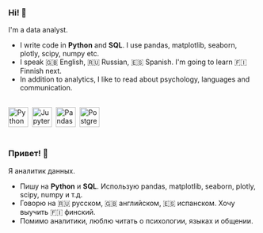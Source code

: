 ### Hi! 🖖

I'm a data analyst.
- I write code in **Python** and **SQL**. I use pandas, matplotlib, seaborn, plotly, scipy, numpy etc.
- I speak 🇬🇧 English, 🇷🇺 Russian, 🇪🇸 Spanish. I'm going to learn 🇫🇮 Finnish next.
- In addition to analytics, I like to read about psychology, languages and communication.

<br>

<div align="left">
  <img src="https://cdn.jsdelivr.net/gh/devicons/devicon@latest/icons/python/python-original-wordmark.svg" title="Python" width="40" height="40" />&nbsp; 
  <img src="https://cdn.jsdelivr.net/gh/devicons/devicon@latest/icons/jupyter/jupyter-original-wordmark.svg" title="Jupyter" width="40" height="40"  />&nbsp; 
  <img src="https://cdn.jsdelivr.net/gh/devicons/devicon@latest/icons/pandas/pandas-original-wordmark.svg" title="Pandas" width="40" height="40"  />&nbsp; 
  <img src="https://cdn.jsdelivr.net/gh/devicons/devicon@latest/icons/postgresql/postgresql-original-wordmark.svg" title="PostgreSQL" width="40" height="40"  />&nbsp;
</div>

<br>

### Привет! 🖖

Я аналитик данных.
- Пишу на **Python** и **SQL**. Использую pandas, matplotlib, seaborn, plotly, scipy, numpy и т.д.
- Говорю на 🇷🇺 русском, 🇬🇧 английском, 🇪🇸 испанском. Хочу выучить 🇫🇮 финский.
- Помимо аналитики, люблю читать о психологии, языках и общении.
